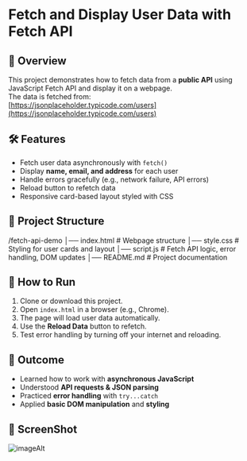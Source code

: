 # Fetch and Display User Data with Fetch API

## 📌 Overview
This project demonstrates how to fetch data from a **public API** using JavaScript Fetch API and display it on a webpage.  
The data is fetched from:  
[https://jsonplaceholder.typicode.com/users](https://jsonplaceholder.typicode.com/users)

## 🛠️ Features
- Fetch user data asynchronously with `fetch()`
- Display **name, email, and address** for each user
- Handle errors gracefully (e.g., network failure, API errors)
- Reload button to refetch data
- Responsive card-based layout styled with CSS

## 📂 Project Structure

/fetch-api-demo
│── index.html # Webpage structure
│── style.css # Styling for user cards and layout
│── script.js # Fetch API logic, error handling, DOM updates
│── README.md # Project documentation


## 🚀 How to Run
1. Clone or download this project.
2. Open `index.html` in a browser (e.g., Chrome).
3. The page will load user data automatically.
4. Use the **Reload Data** button to refetch.
5. Test error handling by turning off your internet and reloading.

## 🎯 Outcome
- Learned how to work with **asynchronous JavaScript**
- Understood **API requests & JSON parsing**
- Practiced **error handling** with `try...catch`
- Applied **basic DOM manipulation** and **styling**

## 🎯 ScreenShot
![imageAlt]()
